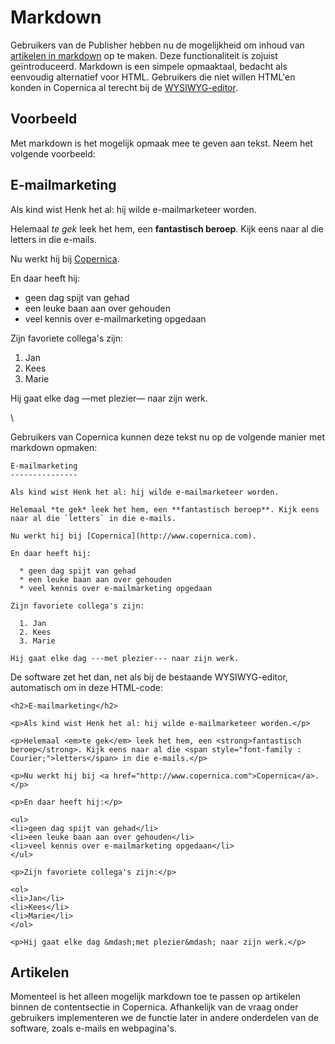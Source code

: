 # Markdown

Gebruikers van de Publisher hebben nu de mogelijkheid om inhoud van
[artikelen in
markdown](https://www.copernica.com/nl/ondersteuning/hoe-je-markdown-gebruikt-in-copernica "Markdown gebruiken in Copernica")
op te maken. Deze functionaliteit is zojuist geïntroduceerd. Markdown is
een simpele opmaaktaal, bedacht als eenvoudig alternatief voor HTML.
Gebruikers die niet willen HTML'en konden in Copernica al terecht bij de
[WYSIWYG-editor](https://www.copernica.com/nl/functies/webpaginas/maak-en-publiceer-je-eigen-webpaginas "Maak en publiceer je eigen webpagina’s").

Voorbeeld
---------

Met markdown is het mogelijk opmaak mee te geven aan tekst. Neem het
volgende voorbeeld:

E-mailmarketing
---------------

Als kind wist Henk het al: hij wilde e-mailmarketeer worden.

Helemaal *te gek* leek het hem, een **fantastisch beroep**. Kijk eens
naar al die letters in die e-mails.

Nu werkt hij bij [Copernica](http://www.copernica.com).

En daar heeft hij:

-   geen dag spijt van gehad
-   een leuke baan aan over gehouden
-   veel kennis over e-mailmarketing opgedaan

Zijn favoriete collega's zijn:

1.  Jan
2.  Kees
3.  Marie

Hij gaat elke dag —met plezier— naar zijn werk.

\

Gebruikers van Copernica kunnen deze tekst nu op de volgende manier met
markdown opmaken:

    E-mailmarketing
    --------------- 

    Als kind wist Henk het al: hij wilde e-mailmarketeer worden.

    Helemaal *te gek* leek het hem, een **fantastisch beroep**. Kijk eens naar al die `letters` in die e-mails.

    Nu werkt hij bij [Copernica](http://www.copernica.com).

    En daar heeft hij:

      * geen dag spijt van gehad
      * een leuke baan aan over gehouden
      * veel kennis over e-mailmarketing opgedaan

    Zijn favoriete collega's zijn:

      1. Jan
      2. Kees
      3. Marie

    Hij gaat elke dag ---met plezier--- naar zijn werk.

De software zet het dan, net als bij de bestaande WYSIWYG-editor,
automatisch om in deze HTML-code:

    <h2>E-mailmarketing</h2>

    <p>Als kind wist Henk het al: hij wilde e-mailmarketeer worden.</p>

    <p>Helemaal <em>te gek</em> leek het hem, een <strong>fantastisch beroep</strong>. Kijk eens naar al die <span style="font-family : Courier;">letters</span> in die e-mails.</p>

    <p>Nu werkt hij bij <a href="http://www.copernica.com">Copernica</a>.</p>

    <p>En daar heeft hij:</p>

    <ul>
    <li>geen dag spijt van gehad</li>
    <li>een leuke baan aan over gehouden</li>
    <li>veel kennis over e-mailmarketing opgedaan</li>
    </ul>

    <p>Zijn favoriete collega's zijn:</p>

    <ol>
    <li>Jan</li>
    <li>Kees</li>
    <li>Marie</li>
    </ol>

    <p>Hij gaat elke dag &mdash;met plezier&mdash; naar zijn werk.</p>

Artikelen
---------

Momenteel is het alleen mogelijk markdown toe te passen op artikelen
binnen de contentsectie in Copernica. Afhankelijk van de vraag onder
gebruikers implementeren we de functie later in andere onderdelen van de
software, zoals e-mails en webpagina's.
